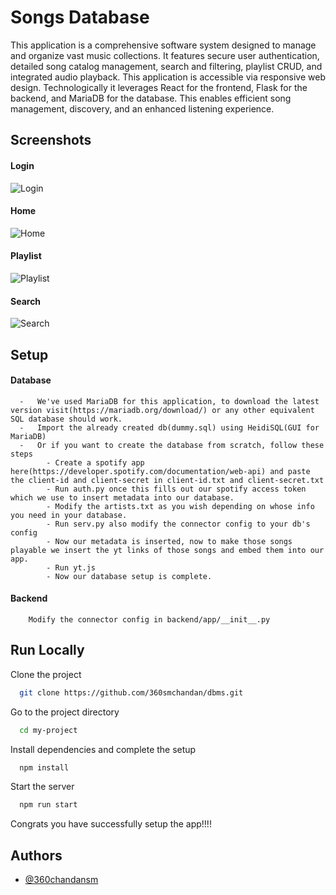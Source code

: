 
# Songs Database


This application is a comprehensive software system designed to manage and organize vast music collections. It features secure user authentication, detailed song catalog management, search and filtering, playlist CRUD, and integrated audio playback. This application is accessible via responsive web design. Technologically it leverages React for the frontend, Flask for the backend, and MariaDB for the database. This enables efficient song management, discovery, and an enhanced listening experience.



## Screenshots
#### Login
![Login](https://github.com/360smchandan/dbms/assets/15228512/ff28d4ed-61a6-4d57-a8e3-141bcacc1686)
#### Home
![Home](https://github.com/360smchandan/dbms/assets/15228512/338be554-a797-4751-b722-0a0a28b3947d)
#### Playlist
![Playlist](https://github.com/360smchandan/dbms/assets/15228512/75d74ad9-19e5-4493-9a6f-c0610abc573f)
#### Search
![Search](https://github.com/360smchandan/dbms/assets/15228512/1367ec5e-e988-4431-a999-33c999fcddbd)



## Setup

#### Database
      -   We've used MariaDB for this application, to download the latest version visit(https://mariadb.org/download/) or any other equivalent SQL database should work.
      -   Import the already created db(dummy.sql) using HeidiSQL(GUI for MariaDB)
      -   Or if you want to create the database from scratch, follow these steps
            - Create a spotify app here(https://developer.spotify.com/documentation/web-api) and paste the client-id and client-secret in client-id.txt and client-secret.txt
            - Run auth.py once this fills out our spotify access token which we use to insert metadata into our database.
            - Modify the artists.txt as you wish depending on whose info you need in your database.
            - Run serv.py also modify the connector config to your db's config
            - Now our metadata is inserted, now to make those songs playable we insert the yt links of those songs and embed them into our app.
            - Run yt.js
            - Now our database setup is complete.

      
#### Backend
        Modify the connector config in backend/app/__init__.py
        
## Run Locally

Clone the project

```bash
  git clone https://github.com/360smchandan/dbms.git
```

Go to the project directory

```bash
  cd my-project
```

Install dependencies and complete the setup

```bash
  npm install
```

Start the server

```bash
  npm run start
```

Congrats you have successfully setup the app!!!!
## Authors

- [@360chandansm](https://www.github.com/360smchandan)

